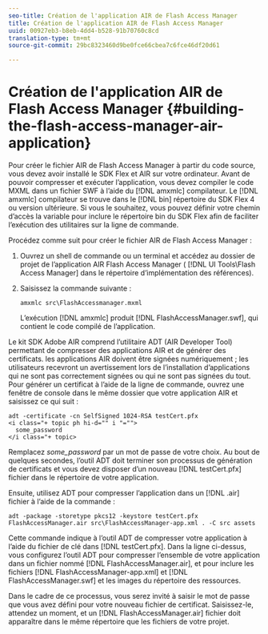 ```yaml
---
seo-title: Création de l'application AIR de Flash Access Manager
title: Création de l'application AIR de Flash Access Manager
uuid: 00927eb3-b8eb-4dd4-b528-91b70760c8cd
translation-type: tm+mt
source-git-commit: 29bc8323460d9be0fce66cbea7c6fce46df20d61

---
```



# Création de l&#39;application AIR de Flash Access Manager {#building-the-flash-access-manager-air-application}

Pour créer le fichier AIR de Flash Access Manager à partir du code source, vous devez avoir installé le SDK Flex et AIR sur votre ordinateur. Avant de pouvoir compresser et exécuter l’application, vous devez compiler le code MXML dans un fichier SWF à l’aide du [!DNL amxmlc] compilateur. Le [!DNL amxmlc] compilateur se trouve dans le [!DNL bin] répertoire du SDK Flex 4 ou version ultérieure. Si vous le souhaitez, vous pouvez définir votre chemin d’accès  la variable  pour inclure le répertoire bin du SDK Flex afin de faciliter l’exécution des utilitaires sur la ligne de commande.

Procédez comme suit pour créer le fichier AIR de Flash Access Manager :

1. Ouvrez un shell de commande ou un terminal et accédez au dossier de projet de l’application AIR Flash Access Manager ( [!DNL UI Tools\Flash Access Manager] dans le répertoire d’implémentation des références).
1. Saisissez la commande suivante :

   ```
   amxmlc src\FlashAccessmanager.mxml
   ```

   L’exécution [!DNL amxmlc] produit [!DNL FlashAccessManager.swf], qui contient le code compilé de l’application.

Le kit SDK Adobe AIR comprend l’utilitaire ADT (AIR Developer Tool) permettant de compresser des applications AIR et de générer des certificats. les applications AIR doivent être signées numériquement ; les utilisateurs recevront un avertissement lors de l’installation d’applications qui ne sont pas correctement signées ou qui ne sont pas signées du tout. Pour générer un certificat à l’aide de la ligne de commande, ouvrez une fenêtre de console dans le même dossier que votre application AIR et saisissez ce qui suit :

```
adt -certificate -cn SelfSigned 1024-RSA testCert.pfx  
<i class="+ topic ph hi-d="" i "="">
  some_password 
</i class="+ topic>
```

Remplacez *some_password* par un mot de passe de votre choix. Au bout de quelques secondes, l’outil ADT doit terminer son processus de génération de certificats et vous devez disposer d’un nouveau [!DNL testCert.pfx] fichier dans le répertoire de votre application.

Ensuite, utilisez ADT pour compresser l’application dans un [!DNL .air] fichier à l’aide de la commande :

```
adt -package -storetype pkcs12 -keystore testCert.pfx FlashAccessManager.air src\FlashAccessManager-app.xml . -C src assets
```

Cette commande indique à l’outil ADT de compresser votre application à l’aide du fichier de clé dans [!DNL testCert.pfx]. Dans la ligne ci-dessus, vous configurez l’outil ADT pour compresser l’ensemble de votre application dans un fichier nommé [!DNL FlashAccessManager.air], et pour inclure les fichiers [!DNL FlashAccessManager-app.xml] et [!DNL FlashAccessManager.swf] et les images du répertoire des ressources.

Dans le cadre de ce processus, vous serez invité à saisir le mot de passe que vous avez défini pour votre nouveau fichier de certificat. Saisissez-le, attendez un moment, et un [!DNL FlashAccessManager.air] fichier doit apparaître dans le même répertoire que les fichiers de votre projet.
